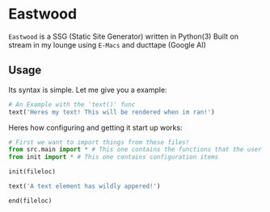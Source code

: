 # Eastwood

`Eastwood` is a SSG (Static Site Generator) written in Python(3) Built on stream in my lounge using `E-Macs` and ducttape (Google AI)

## Usage
Its syntax is simple. Let me give you a example:
```python
# An Example with the 'text()' func
text('Heres my text! This will be rendered when im ran!')
```
Heres how configuring and getting it start up works:
```python
# First we want to import things from these files!
from src.main import * # This one contains the functions that the user cals to to make a element on the website!
from init import * # This one contains configuration items

init(fileloc)

text('A text element has wildly appered!')

end(fileloc)
```
